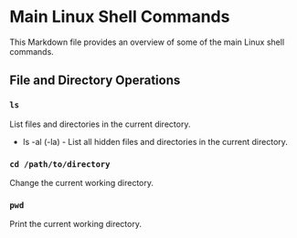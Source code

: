 # Main Linux Shell Commands

This Markdown file provides an overview of some of the main Linux shell commands.

## File and Directory Operations

### `ls`
List files and directories in the current directory.

- ls -al (-la) - List all hidden files and directories in the current directory.

### `cd /path/to/directory`
Change the current working directory.

### `pwd`
Print the current working directory.